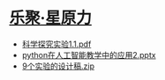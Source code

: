 # [乐聚·星原力](http://www.lejuxyuanli.com/)  
* [科学探究实验1.1.pdf](https://github.com/Baymax94/Learning-Robot/files/3314006/1.1.pdf)  
* [python在人工智能教学中的应用2.pptx](https://github.com/Baymax94/Learning-Robot/files/3314011/python.2.pptx)  
* [9个实验的设计稿.zip](https://github.com/Baymax94/Learning-Robot/files/3314062/9.zip)
